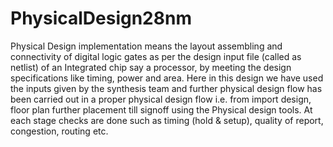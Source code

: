 # PhysicalDesign28nm
Physical Design implementation means the layout assembling and connectivity of digital logic gates as per the design input file (called as netlist) of an Integrated chip say a processor, by meeting the design specifications like timing, power and area. Here in this design we have used the inputs given by the synthesis team and further physical design flow has been carried out in a proper physical design flow i.e. from import design, floor plan further placement till signoff using the Physical design tools. At each stage checks are done such as timing (hold &amp; setup), quality of report, congestion, routing etc. 
